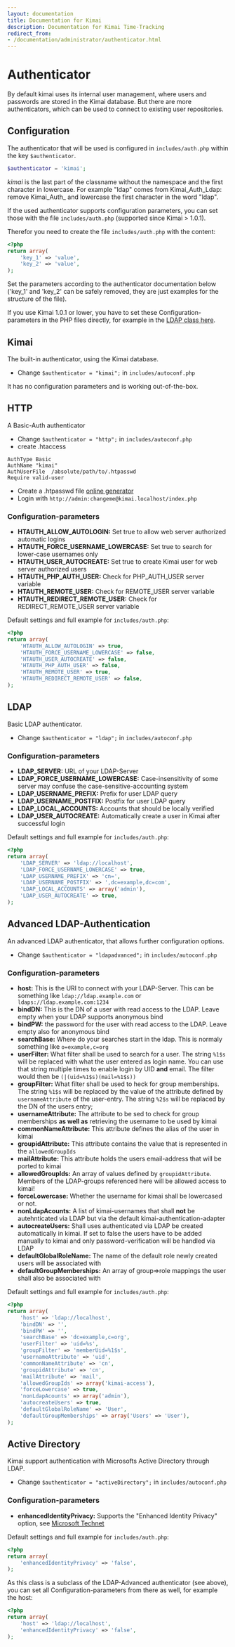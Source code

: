 ```yaml
---
layout: documentation
title: Documentation for Kimai
description: Documentation for Kimai Time-Tracking
redirect_from: 
- /documentation/administrator/authenticator.html
---
```

# Authenticator

By default kimai uses its internal user management, where users and passwords are stored in the Kimai database.
But there are more authenticators, which can be used to connect to existing user repositories.

## Configuration

The authenticator that will be used is configured in ``includes/auth.php`` within the key ``$authenticator``. 

```php
$authenticator = 'kimai';
```

*kimai* is the last part of the classname without the namespace and the first character in lowercase. 
For example "ldap" comes from Kimai\_Auth\_Ldap: remove Kimai\_Auth\_ and lowercase the first character in the word "ldap".

If the used authenticator supports configuration parameters, you can set those with the file ``includes/auth.php`` 
(supported since Kimai > 1.0.1). 

Therefor you need to create the file ``includes/auth.php`` with the content:

```php
<?php
return array(
    'key_1' => 'value',
    'key_2' => 'value',
);
```

Set the parameters according to the authenticator documentation below ('key_1' and 'key_2' can be safely 
removed, they are just examples for the structure of the file).

If you use Kimai 1.0.1 or lower, you have to set these Configuration-parameters in the PHP files directly, for 
example in the [LDAP class here](https://github.com/kimai/kimai/blob/master/libraries/Kimai/Auth/Ldap.php).

## Kimai

The built-in authenticator, using the Kimai database.

* Change ``$authenticator = "kimai";`` in ``includes/autoconf.php``

It has no configuration parameters and is working out-of-the-box.

## HTTP

A Basic-Auth authenticator

* Change ``$authenticator = "http";`` in ``includes/autoconf.php``
* create .htaccess

```
AuthType Basic
AuthName "kimai"
AuthUserFile  /absolute/path/to/.htpasswd
Require valid-user
```

* Create a .htpasswd file [online generator](http://www.htaccesstools.com/htpasswd-generator/)
* Login with ``http://admin:changeme@kimai.localhost/index.php``

### Configuration-parameters

* **HTAUTH_ALLOW_AUTOLOGIN:** Set true to allow web server authorized automatic logins
* **HTAUTH_FORCE_USERNAME_LOWERCASE:** Set true to search for lower-case usernames only
* **HTAUTH_USER_AUTOCREATE:** Set true to create Kimai user for web server authorized users
* **HTAUTH_PHP_AUTH_USER:** Check for PHP_AUTH_USER server variable
* **HTAUTH_REMOTE_USER:** Check for REMOTE_USER server variable
* **HTAUTH_REDIRECT_REMOTE_USER:** Check for REDIRECT_REMOTE_USER server variable


Default settings and full example for ``includes/auth.php``:

```php
<?php
return array(
    'HTAUTH_ALLOW_AUTOLOGIN' => true,
    'HTAUTH_FORCE_USERNAME_LOWERCASE' => false,
    'HTAUTH_USER_AUTOCREATE' => false,
    'HTAUTH_PHP_AUTH_USER' => false,
    'HTAUTH_REMOTE_USER' => true,
    'HTAUTH_REDIRECT_REMOTE_USER' => false,
);
```

## LDAP

Basic LDAP authenticator.

* Change ``$authenticator = "ldap";`` in ``includes/autoconf.php``

### Configuration-parameters

* **LDAP_SERVER:** URL of your LDAP-Server
* **LDAP_FORCE_USERNAME_LOWERCASE:** Case-insensitivity of some server may confuse the case-sensitive-accounting system
* **LDAP_USERNAME_PREFIX:** Prefix for user LDAP query
* **LDAP_USERNAME_POSTFIX:** Postfix for user LDAP query
* **LDAP_LOCAL_ACCOUNTS:** Accounts that should be locally verified
* **LDAP_USER_AUTOCREATE:** Automatically create a user in Kimai after successful login 


Default settings and full example for ``includes/auth.php``:

```php
<?php
return array(
    'LDAP_SERVER' => 'ldap://localhost',
    'LDAP_FORCE_USERNAME_LOWERCASE' => true,
    'LDAP_USERNAME_PREFIX' => 'cn=',
    'LDAP_USERNAME_POSTFIX' => ',dc=example,dc=com',
    'LDAP_LOCAL_ACCOUNTS' => array('admin'),
    'LDAP_USER_AUTOCREATE' => true,
);
```

## Advanced LDAP-Authentication

An advanced LDAP authenticator, that allows further configuration options.

* Change ``$authenticator = "ldapadvanced";`` in ``includes/autoconf.php``

### Configuration-parameters

* **host:** This is the URI to connect with your LDAP-Server. This can be something like ```ldap://ldap.example.com``` or ``` ldaps://ldap.example.com:1234```
* **bindDN:** This is the DN of a user with read access to the LDAP. Leave empty when your LDAP supports anonymous bind
* **bindPW:** the password for the user with read access to the LDAP. Leave empty also for anonymous bind
* **searchBase:** Where do your searches start in the ldap. This is normaly something like ```o=example,c=org```
* **userFilter:** What filter shall be used to search for a user. The string ```%1$s``` will be replaced with what the user entered as login name. You can use that string multiple times to enable login by UID **and** email. The filter would then be ```(|(uid=%1$s)(mail=%1$s))```
* **groupFilter:** What filter shall be used to heck for group memberships. The string ```%1$s``` will be replaced by the value of the attribute defined by ```usernameAttribute``` of the user-entry. The string ```%2$s``` will be replaced by the DN of the users entry;
* **usernameAttribute:** The attribute to be sed to check for group memberships **as well as** retrieving the username to be used by kimai
* **commonNameAttribute:** This attribute defines the alias of the user in kimai
* **groupidAttribute:** This attribute contains the value that is represented in the ```allowedGroupIds```
* **mailAttribute:** This attribute holds the users email-address that will be ported to kimai
* **allowedGroupIds:** An array of values defined by ```groupidAttribute```. Members of the LDAP-groups referenced here will be allowed access to kimai!
* **forceLowercase:** Whether the username for kimai shall be lowercased or not.
* **nonLdapAcounts:** A list of kimai-usernames that shall **not** be autehnticated via LDAP but via the default kimai-authentication-adapter
* **autocreateUsers:** Shall uses authenticated via LDAP be created automatically in kimai. If set to false the users have to be added manually to kimai and only password-verification will be handled via LDAP
* **defaultGlobalRoleName:** The name of the default role newly created users will be associated with
* **defaultGroupMemberships:** An array of group=>role mappings the user shall also be associated with

Default settings and full example for ``includes/auth.php``:


```php
<?php
return array(
    'host' => 'ldap://localhost',
    'bindDN' => '',
    'bindPW' => '',
    'searchBase' => 'dc=example,c=org',
    'userFilter' => 'uid=%s',
    'groupFilter' => 'memberUid=%1$s',
    'usernameAttribute' => 'uid',
    'commonNameAttribute' => 'cn',
    'groupidAttribute' => 'cn',
    'mailAttribute' => 'mail',
    'allowedGroupIds' => array('kimai-access'),
    'forceLowercase' => true,
    'nonLdapAcounts' => array('admin'),
    'autocreateUsers' => true,
    'defaultGlobalRoleName' => 'User',
    'defaultGroupMemberships' => array('Users' => 'User'),
);
```

## Active Directory

Kimai support authentication with Microsofts Active Directory through LDAP. 

* Change ``$authenticator = "activeDirectory";`` in ``includes/autoconf.php``

### Configuration-parameters

* **enhancedIdentityPrivacy:** Supports the "Enhanced Identity Privacy" option, see [Microsoft Technet](https://technet.microsoft.com/en-us/library/f351e0e3-6c78-49dc-9b0f-2b24e1b7411c)


Default settings and full example for ``includes/auth.php``:

```php
<?php
return array(
    'enhancedIdentityPrivacy' => 'false',
);
```

As this class is a subclass of the LDAP-Advanced authenticator (see above), you can set all Configuration-parameters from there as well, for example the host:

```php
<?php
return array(
    'host' => 'ldap://localhost',
    'enhancedIdentityPrivacy' => 'false',
);
```
